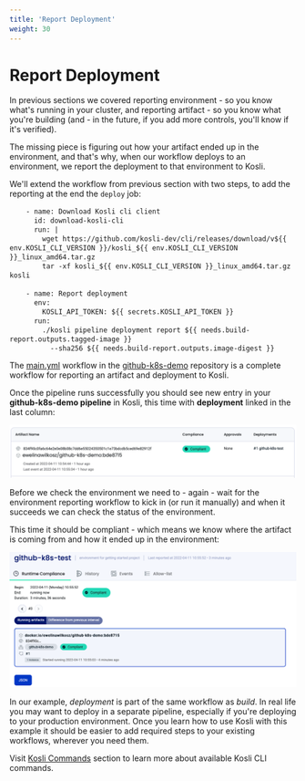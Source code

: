 ```yaml
---
title: 'Report Deployment'
weight: 30
---
```


# Report Deployment

In previous sections we covered reporting environment - so you know what's running in your cluster, and reporting artifact - so you know what you're building (and - in the future, if you add more controls, you'll know if it's verified).

The missing piece is figuring out how your artifact ended up in the environment, and that's why, when our workflow deploys to an environment, we report the deployment to that environment to Kosli.  

We'll extend the workflow from previous section with two steps, to add the reporting at the end the `deploy` job:

``` 
    - name: Download Kosli cli client
      id: download-kosli-cli
      run: |
        wget https://github.com/kosli-dev/cli/releases/download/v${{ env.KOSLI_CLI_VERSION }}/kosli_${{ env.KOSLI_CLI_VERSION }}_linux_amd64.tar.gz
        tar -xf kosli_${{ env.KOSLI_CLI_VERSION }}_linux_amd64.tar.gz kosli 

    - name: Report deployment
      env:
        KOSLI_API_TOKEN: ${{ secrets.KOSLI_API_TOKEN }}
      run: 
        ./kosli pipeline deployment report ${{ needs.build-report.outputs.tagged-image }}
          --sha256 ${{ needs.build-report.outputs.image-digest }} 
```

The [main.yml](https://github.com/kosli-dev/github-k8s-demo/blob/main/.github/workflows/main.yml) workflow in the [github-k8s-demo](https://github.com/kosli-dev/github-k8s-demo) repository is a complete workflow for reporting an artifact and deployment to Kosli.

Once the pipeline runs successfully you should see new entry in your **github-k8s-demo pipeline** in Kosli, this time with **deployment** linked in the last column:

![Compliant artifact with no deployments](../../../static/images/artifact-list-2.png)

Before we check the environment we need to - again - wait for the environment reporting workflow to kick in (or run it manually) and when it succeeds we can check the status of the environment.

This time it should be compliant - which means we know where the artifact is coming from and how it ended up in the environment:

![Compliant environment](../../../static/images/env-compliant.png)

In our example, *deployment* is part of the same workflow as *build*. In real life you may want to deploy in a separate pipeline, especially if you're deploying to your production environment. Once you learn how to use Kosli with this example it should be easier to add required steps to your existing workflows, wherever you need them. 

Visit [Kosli Commands](../../client_reference) section to learn more about available Kosli CLI commands.


